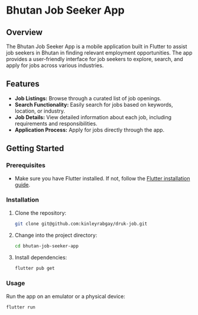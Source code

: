 # Bhutan Job Seeker App

## Overview

The Bhutan Job Seeker App is a mobile application built in Flutter to assist job seekers in Bhutan in finding relevant employment opportunities. The app provides a user-friendly interface for job seekers to explore, search, and apply for jobs across various industries.

## Features

- **Job Listings:** Browse through a curated list of job openings.
- **Search Functionality:** Easily search for jobs based on keywords, location, or industry.
- **Job Details:** View detailed information about each job, including requirements and responsibilities.
- **Application Process:** Apply for jobs directly through the app.

## Getting Started

### Prerequisites

- Make sure you have Flutter installed. If not, follow the [Flutter installation guide](https://flutter.dev/docs/get-started/install).

### Installation

1. Clone the repository:

   ```bash
   git clone git@github.com:kinleyrabgay/druk-job.git
   ```

2. Change into the project directory:

   ```bash
   cd bhutan-job-seeker-app
   ```

3. Install dependencies:

   ```bash
   flutter pub get
   ```

### Usage

Run the app on an emulator or a physical device:

```bash
flutter run
```
